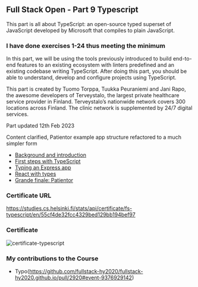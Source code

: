 ## Full Stack Open - Part 9 Typescript
This part is all about TypeScript: an open-source typed superset of JavaScript developed by Microsoft that compiles to plain JavaScript.
### I have done exercises 1-24 thus meeting the minimum

In this part, we will be using the tools previously introduced to build end-to-end features to an existing ecosystem with linters predefined and an existing codebase writing TypeScript. After doing this part, you should be able to understand, develop and configure projects using TypeScript.

This part is created by Tuomo Torppa, Tuukka Peuraniemi and Jani Rapo, the awesome developers of Terveystalo, the largest private healthcare service provider in Finland. Terveystalo’s nationwide network covers 300 locations across Finland. The clinic network is supplemented by 24/7 digital services.

Part updated 12th Feb 2023

Content clarified, Patientor example app structure refactored to a much simpler form

- <a href='https://fullstackopen.com/en/part9/background_and_introduction' target='_blank'>Background and introduction</a>
-  <a href='https://fullstackopen.com/en/part9/first_steps_with_type_script' target='_blank'>First steps with TypeScript</a>
- <a href='https://fullstackopen.com/en/part9/typing_an_express_app' target='_blank'>Typing an Express app</a>
-  <a href='https://fullstackopen.com/en/part9/react_with_types' target='_blank'>React with types</a>
-  <a href='https://fullstackopen.com/en/part9/grande_finale_patientor' target='_blank'>Grande finale: Patientor</a>

### Certificate URL
https://studies.cs.helsinki.fi/stats/api/certificate/fs-typescript/en/55cf4de32fcc4329bed129bb194bef97

### Certificate
![certificate-typescript](https://github.com/BulegaHassan/typescript-fsopen/assets/91388306/4110bedb-a0cd-4d5e-8c66-244a1bfd0270)

### My contributions to the Course
- Typo(https://github.com/fullstack-hy2020/fullstack-hy2020.github.io/pull/2920#event-9376929142)
